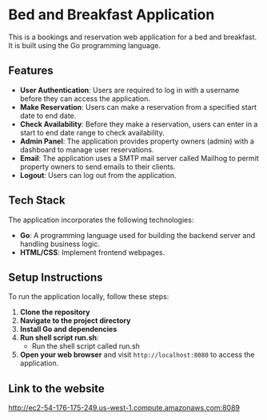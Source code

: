 
# Bed and Breakfast Application
  This is a bookings and reservation web application for a bed and breakfast. It is built using the Go programming language.
  
## Features
-  __User Authentication__: Users are required to log in with a username before they can access the application.
- __Make Reservation__: Users can make a reservation from a specified start date to end date.
- __Check Availability__: Before they make a reservation, users can enter in a start to end date range to check availability.
- __Admin Panel__: The application provides property owners (admin) with a dashboard to manage user reservations.
- __Email__: The application uses a SMTP mail server called Mailhog to permit property owners to send emails to their clients.
- __Logout__: Users can log out from the application.

## Tech Stack
The application incorporates the following technologies:

- __Go__: A programming language used for building the backend server and handling business logic.
- __HTML/CSS__: Implement frontend webpages.

## Setup Instructions
To run the application locally, follow these steps:

1. __Clone the repository__
2. __Navigate to the project directory__ 
3. __Install Go and dependencies__
4. __Run shell script run.sh__:
   - Run the shell script called run.sh
5. __Open your web browser__ and visit ```http://localhost:8080``` to access the application.

## Link to the website
http://ec2-54-176-175-249.us-west-1.compute.amazonaws.com:8089



